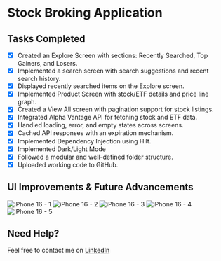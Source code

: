 # Stock Broking Application

## Tasks Completed

- [x] Created an Explore Screen with sections: Recently Searched, Top Gainers, and Losers.
- [x] Implemented a search screen with search suggestions and recent search history.
- [x] Displayed recently searched items on the Explore screen.
- [x] Implemented Product Screen with stock/ETF details and price line graph.
- [x] Created a View All screen with pagination support for stock listings.
- [x] Integrated Alpha Vantage API for fetching stock and ETF data.
- [x] Handled loading, error, and empty states across screens.
- [x] Cached API responses with an expiration mechanism.
- [x] Implemented Dependency Injection using Hilt.
- [x] Implemented Dark/Light Mode 
- [x] Followed a modular and well-defined folder structure.
- [x] Uploaded working code to GitHub.

## UI Improvements & Future Advancements
![iPhone 16 - 1](https://github.com/user-attachments/assets/e0af1012-ed7a-44c8-aeb8-195212bbacd2)
![iPhone 16 - 2](https://github.com/user-attachments/assets/76f4caf5-4112-4612-9699-78483967f728)
![iPhone 16 - 3](https://github.com/user-attachments/assets/ee395926-5f94-4dd6-beb0-a12e1d668034)
![iPhone 16 - 4](https://github.com/user-attachments/assets/68022a56-ebd4-45b8-a6e0-15d20d6e5c2f)
![iPhone 16 - 5](https://github.com/user-attachments/assets/18414196-6810-4e94-b69e-9ea636b30ba1)

## Need Help?
Feel free to contact me on [LinkedIn](https://www.linkedin.com/in/kanahia-9850bb253/)
